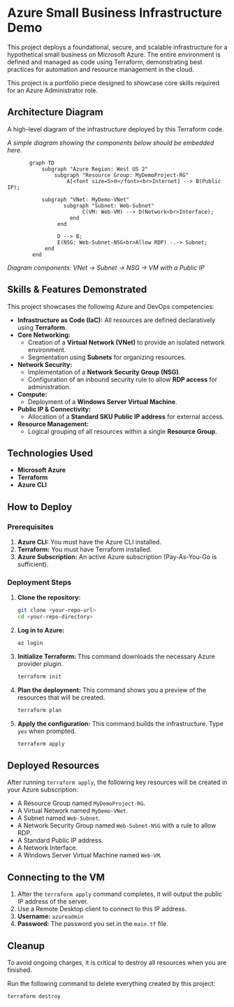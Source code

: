 
# Azure Small Business Infrastructure Demo

This project deploys a foundational, secure, and scalable infrastructure for a hypothetical small business on Microsoft Azure. The entire environment is defined and managed as code using Terraform, demonstrating best practices for automation and resource management in the cloud.

This project is a portfolio piece designed to showcase core skills required for an Azure Administrator role.

## Architecture Diagram

A high-level diagram of the infrastructure deployed by this Terraform code.

*A simple diagram showing the components below should be embedded here.*

 ```mermaid
        graph TD
            subgraph "Azure Region: West US 2"
                subgraph "Resource Group: MyDemoProject-RG"
                    A[<font size=5>🌐</font><br>Internet] --> B(Public IP);
    
            subgraph "VNet: MyDemo-VNet"
                   subgraph "Subnet: Web-Subnet"
                         C(VM: Web-VM) --> D(Network<br>Interface);
                     end
                 end

                 D --> B;
                 E(NSG: Web-Subnet-NSG<br>Allow RDP) -.-> Subnet;
             end
         end
```
*Diagram components: VNet -> Subnet -> NSG -> VM with a Public IP*

## Skills & Features Demonstrated

This project showcases the following Azure and DevOps competencies:

*   **Infrastructure as Code (IaC):** All resources are defined declaratively using **Terraform**.
*   **Core Networking:**
    *   Creation of a **Virtual Network (VNet)** to provide an isolated network environment.
    *   Segmentation using **Subnets** for organizing resources.
*   **Network Security:**
    *   Implementation of a **Network Security Group (NSG)**.
    *   Configuration of an inbound security rule to allow **RDP access** for administration.
*   **Compute:**
    *   Deployment of a **Windows Server Virtual Machine**.
*   **Public IP & Connectivity:**
    *   Allocation of a **Standard SKU Public IP address** for external access.
*   **Resource Management:**
    *   Logical grouping of all resources within a single **Resource Group**.

## Technologies Used

*   **Microsoft Azure**
*   **Terraform**
*   **Azure CLI**

## How to Deploy

### Prerequisites

1.  **Azure CLI:** You must have the Azure CLI installed.
2.  **Terraform:** You must have Terraform installed.
3.  **Azure Subscription:** An active Azure subscription (Pay-As-You-Go is sufficient).

### Deployment Steps

1.  **Clone the repository:**
    ```bash
    git clone <your-repo-url>
    cd <your-repo-directory>
    ```

2.  **Log in to Azure:**
    ```bash
    az login
    ```

3.  **Initialize Terraform:**
    This command downloads the necessary Azure provider plugin.
    ```bash
    terraform init
    ```

4.  **Plan the deployment:**
    This command shows you a preview of the resources that will be created.
    ```bash
    terraform plan
    ```

5.  **Apply the configuration:**
    This command builds the infrastructure. Type `yes` when prompted.
    ```bash
    terraform apply
    ```

## Deployed Resources

After running `terraform apply`, the following key resources will be created in your Azure subscription:

*   A Resource Group named `MyDemoProject-RG`.
*   A Virtual Network named `MyDemo-VNet`.
*   A Subnet named `Web-Subnet`.
*   A Network Security Group named `Web-Subnet-NSG` with a rule to allow RDP.
*   A Standard Public IP address.
*   A Network Interface.
*   A Windows Server Virtual Machine named `Web-VM`.

## Connecting to the VM

1.  After the `terraform apply` command completes, it will output the public IP address of the server.
2.  Use a Remote Desktop client to connect to this IP address.
3.  **Username:** `azureadmin`
4.  **Password:** The password you set in the `main.tf` file.

## Cleanup

To avoid ongoing charges, it is critical to destroy all resources when you are finished.

Run the following command to delete everything created by this project:
```bash
terraform destroy
```
